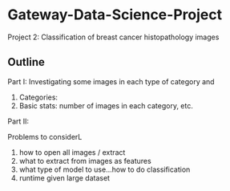 # Gateway-Data-Science-Project
Project 2: Classification of breast cancer histopathology images

## Outline

Part I: Investigating some images in each type of category and 
1. Categories: 
2. Basic stats: number of images in each category, etc.

Part II: 


Problems to considerL
1. how to open all images / extract
2. what to extract from images as features
3. what type of model to use...how to do classification
4. runtime given large dataset